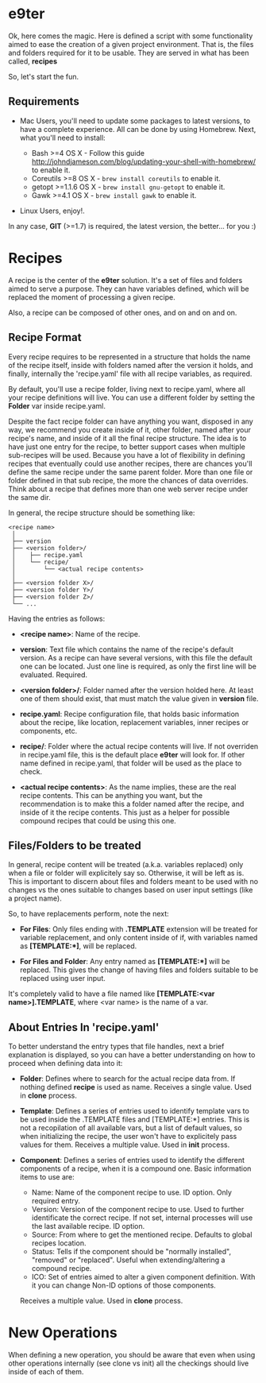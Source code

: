 # e9ter

Ok, here comes the magic. Here is defined a script with some functionality aimed
to ease the creation of a given project environment. That is, the files and folders
required for it to be usable. They are served in what has been called, **recipes**

So, let's start the fun.


Requirements
------------

* Mac Users, you'll need to update some packages to latest versions, to have a complete
  experience. All can be done by using Homebrew. Next, what you'll need to install:
	
	* Bash >=4 OS X - Follow this guide http://johndjameson.com/blog/updating-your-shell-with-homebrew/ to enable it.
	* Coreutils >=8 OS X - `brew install coreutils` to enable it.
	* getopt >=1.1.6 OS X - `brew install gnu-getopt` to enable it.
	* Gawk >=4.1 OS X - `brew install gawk` to enable it.

* Linux Users, enjoy!.

In any case, **GIT** (>=1.7) is required, the latest version, the better... for you :)

Recipes
=============

A recipe is the center of the **e9ter** solution. It's a set of files and folders
aimed to serve a purpose. They can have variables defined, which will be replaced
the moment of processing a given recipe.

Also, a recipe can be composed of other ones, and on and on and on.


Recipe Format
-------------

Every recipe requires to be represented in a structure that holds the name of the
recipe itself, inside with folders named after the version it holds, and finally,
internally the 'recipe.yaml' file with all recipe variables, as required.

By default, you'll use a recipe folder, living next to recipe.yaml, where all your
recipe definitions will live. You can use a different folder by setting the **Folder**
var inside recipe.yaml.

Despite the fact recipe folder can have anything you want, disposed in any way, we
recommend you create inside of it, other folder, named after your recipe's name,
and inside of it all the final recipe structure. The idea is to have just one entry
for the recipe, to better support cases when multiple sub-recipes will be used. 
Because you have a lot of flexibility in defining recipes that eventually could
use another recipes, there are chances you'll define the same recipe under
the same parent folder. More than one file or folder defined in that sub recipe,
the more the chances of data overrides. Think about a recipe that defines more than one
web server recipe under the same dir.

In general, the recipe structure should be something like:

```
<recipe name>
 │
 ├── version
 ├── <version folder>/
 │    ├── recipe.yaml
 │    └── recipe/
 │        └── <actual recipe contents>
 │
 ├── <version folder X>/
 ├── <version folder Y>/
 ├── <version folder Z>/
 └── ...
```

Having the entries as follows:

  * **\<recipe name\>**: Name of the recipe.

  * **version**: Text file which contains the name of the recipe's default version.
    As a recipe can have several versions, with this file the default one can be located.
    Just one line is required, as only the first line will be evaluated. Required.

  * **\<version folder\>/**: Folder named after the version holded here. At least
    one of them should exist, that must match the value given in **version** file.

  * **recipe.yaml**: Recipe configuration file, that holds basic information about
    the recipe, like location, replacement variables, inner recipes or components,
    etc.

  * **recipe/**: Folder where the actual recipe contents will live. If not overriden
    in recipe.yaml file, this is the default place **e9ter** will look for. If other name
    defined in recipe.yaml, that folder will be used as the place to check.

  * **\<actual recipe contents\>**: As the name implies, these are the real recipe
    contents. This can be anything you want, but the recommendation is to make this
    a folder named after the recipe, and inside of it the recipe contents. This just
    as a helper for possible compound recipes that could be using this one.


Files/Folders to be treated
---------------------------

In general, recipe content will be treated (a.k.a. variables replaced) only when
a file or folder will explicitely say so. Otherwise, it will be left as is. This
is important to discern about files and folders meant to be used with no changes
vs the ones suitable to changes based on user input settings (like a project name).

So, to have replacements perform, note the next:

  * **For Files**: Only files ending with **.TEMPLATE** extension will be treated
    for variable replacement, and only content inside of if, with variables named
    as **[TEMPLATE:\*]**, will be replaced.

  * **For Files and Folder**: Any entry named as **[TEMPLATE:\*]** will be replaced.
    This gives the change of having files and folders suitable to be replaced using
    user input.

It's completely valid to have a file named like **[TEMPLATE:\<var name\>].TEMPLATE**,
where \<var name\> is the name of a var.


About Entries In 'recipe.yaml'
------------------------------

To better understand the entry types that file handles, next a brief explanation
is displayed, so you can have a better understanding on how to proceed when defining
data into it:

  * **Folder**: Defines where to search for the actual recipe data from. If nothing
		defined **recipe** is used as name.
		Receives a single value.
		Used in **clone** process.

  * **Template**: Defines a series of entries used to identify template vars to be
		used inside the .TEMPLATE files and [TEMPLATE:\*] entries. This is not a recopilation of all available
		vars, but a list of default values, so when initializing the recipe, the user
		won't have to explicitely pass values for them.
		Receives a multiple value.
		Used in **init** process.

  * **Component**: Defines a series of entries used to identify the different components
		of a recipe, when it is a compound one. Basic information items to use are:

    * Name: Name of the component recipe to use. ID option. Only required entry.
    * Version: Version of the component recipe to use. Used to further identificate
      the correct recipe. If not set, internal processes will use the last available
      recipe. ID option.
    * Source: From where to get the mentioned recipe. Defaults to global recipes location.
    * Status: Tells if the component should be "normally installed", "removed" or "replaced".
      Useful when extending/altering a compound recipe.
    * ICO: Set of entries aimed to alter a given component definition. With it you
      can change Non-ID options of those components.

    Receives a multiple value.
    Used in **clone** process.


New Operations
==============

When defining a new operation, you should be aware that even when using other operations
internally (see clone vs init) all the checkings should live inside of each of them.


